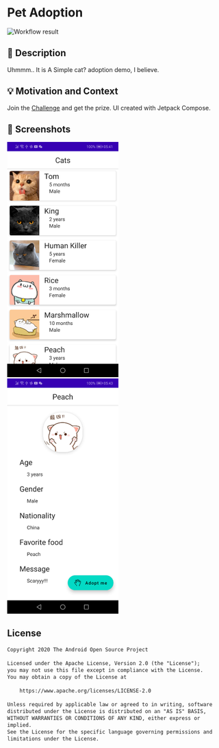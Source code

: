 # Pet Adoption

<!--- Replace <OWNER> with your Github Username and <REPOSITORY> with the name of your repository. -->
<!--- You can find both of these in the url bar when you open your repository in github. -->
![Workflow result](https://github.com/wavky/PetAdoptionChallenge/workflows/Check/badge.svg)

## :scroll: Description
<!--- Describe your app in one or two sentences -->
Uhmmm.. It is A Simple cat? adoption demo, I believe.

## :bulb: Motivation and Context
<!--- Optionally point readers to interesting parts of your submission. -->
<!--- What are you especially proud of? -->
Join the [Challenge](https://android-developers.googleblog.com/2021/02/android-dev-challenge-lift-off-with.html) and get the prize.
UI created with Jetpack Compose.

## :camera_flash: Screenshots
<!-- You can add more screenshots here if you like -->
<img src="/results/screenshot_1.png" width="260">&emsp;<img src="/results/screenshot_2.png" width="260">

## License
```
Copyright 2020 The Android Open Source Project

Licensed under the Apache License, Version 2.0 (the "License");
you may not use this file except in compliance with the License.
You may obtain a copy of the License at

    https://www.apache.org/licenses/LICENSE-2.0

Unless required by applicable law or agreed to in writing, software
distributed under the License is distributed on an "AS IS" BASIS,
WITHOUT WARRANTIES OR CONDITIONS OF ANY KIND, either express or implied.
See the License for the specific language governing permissions and
limitations under the License.
```
